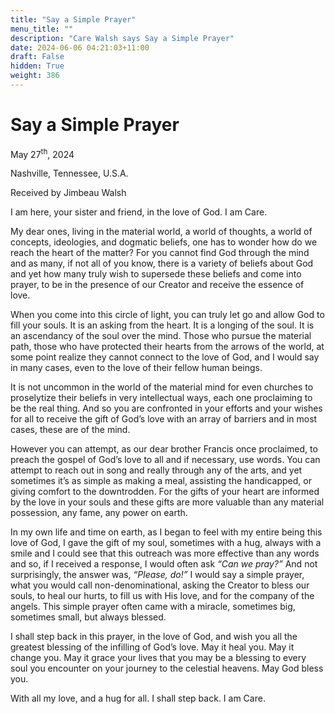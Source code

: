 ```yaml
---
title: "Say a Simple Prayer"
menu_title: ""
description: "Care Walsh says Say a Simple Prayer"
date: 2024-06-06 04:21:03+11:00
draft: False
hidden: True
weight: 386
---
```

# Say a Simple Prayer

May 27<sup>th</sup>, 2024

Nashville, Tennessee, U.S.A.

Received by Jimbeau Walsh  

I am here, your sister and friend, in the love of God. I am Care. 
  
My dear ones, living in the material world, a world of thoughts, a world of concepts, ideologies, and dogmatic beliefs, one has to wonder how do we reach the heart of the matter? For you cannot find God through the mind and as many, if not all of you know, there is a variety of beliefs about God and yet how many truly wish to supersede these beliefs and come into prayer, to be in the presence of our Creator and receive the essence of love. 
  
When you come into this circle of light, you can truly let go and allow God to fill your souls. It is an asking from the heart. It is a longing of the soul. It is an ascendancy of the soul over the mind. Those who pursue the material path, those who have protected their hearts from the arrows of the world, at some point realize they cannot connect to the love of God, and I would say in many cases, even to the love of their fellow human beings. 
  
It is not uncommon in the world of the material mind for even churches to proselytize their beliefs in very intellectual ways, each one proclaiming to be the real thing. And so you are confronted in your efforts and your wishes for all to receive the gift of God’s love with an array of barriers and in most cases, these are of the mind.  

However you can attempt, as our dear brother Francis once proclaimed, to preach the gospel of God’s love to all and if necessary, use words. You can attempt to reach out in song and really through any of the arts, and yet sometimes it’s as simple as making a meal, assisting the handicapped, or giving comfort to the downtrodden. For the gifts of your heart are informed by the love in your souls and these gifts are more valuable than any material possession, any fame, any power on earth. 
    
In my own life and time on earth, as I began to feel with my entire being this love of God, I gave the gift of my soul, sometimes with a hug, always with a smile and I could see that this outreach was more effective than any words and so, if I received a response, I would often ask *“Can we pray?”* And not surprisingly, the answer was, *“Please, do!”* I would say a simple prayer, what you would call non-denominational, asking the Creator to bless our souls, to heal our hurts, to fill us with His love, and for the company of the angels. This simple prayer often came with a miracle, sometimes big, sometimes small, but always blessed. 
     
I shall step back in this prayer, in the love of God, and wish you all the greatest blessing of the infilling of God’s love. May it heal you. May it change you. May it grace your lives that you may be a blessing to every soul you encounter on your journey to the celestial heavens. May God bless you. 
     
With all my love, and a hug for all. I shall step back. I am Care. 